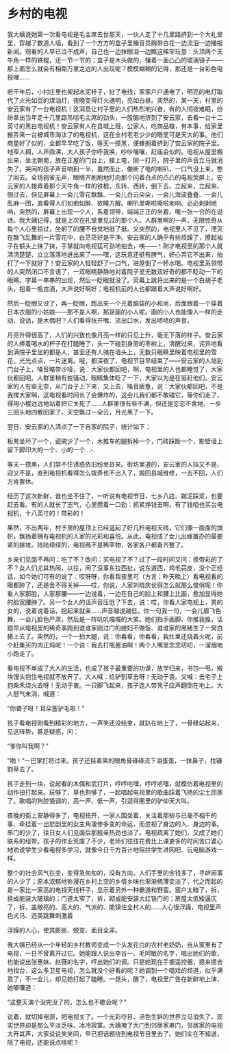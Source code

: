# 乡村的电视

<link href="../../../css/style.css" rel="stylesheet" type="text/css" />

<div class="p">

我大姨说她第一次看电视是毛主席去世那天，一伙人走了十几里路挤到一个大礼堂里，穿越了数道人墙，看到了一个方方的盒子里播音员胸带白花一边流泪一边播报新闻。观看的人早已泣不成声，自己也一边抹眼泪一边瞧这稀罕玩意：头顶两个天牛角一样的铁棍，还一节一节的；盒子是木头做的，镶着一面凸凸的玻璃镜子——那上面怎么就会有相距万里之远的人出现呢？模模糊糊的记得，那还是一台彩色电视哩……

若干年后，小村庄里也架起水泥杆子，扯了电线，家家户户通电了，明亮的电灯取代了火光如豆的煤油灯，夜晚变得灯火通明，亮如白昼。突然的，某一天，村里的安云家有了一台电视机！这消息让村子里的人们热烈地兴奋，有的人彻夜难眠，纷纷拿出当年走十几里路吊唁毛主席的劲头，一股脑地挤到了安云家，去看一台十二英寸的黑白电视机！安云家有人在县城上班，公家人，吃商品粮，有本事，给家里搬弄来一台被城市淘汰了的电视机，这在全村老老少少的眼里可是天大的事。他们商量好了似的，全都早早吃了饭，等天一摸黑，便蜂拥着挤到了安云家的院子里。地窄人稠，人声鼎沸，大人孩子你呼我唤，吵吵嚷嚷，赶庙会似的。电视从屋里搬出来，坐北朝南，放在正屋的门台上，接上电，刚一打开，院子里的声音立马就消失了。哭闹的孩子声音响到一半，戛然而止，像断了电的喇叭，一口气没上来，憋了回去。全场鸦雀无声，眼睛齐刷刷地盯向那个闪着白点的凸凸的电视荧屏上。安云家的人拨弄着那个天牛角一样的铁棍，东转、西转，倒下去、立起来，立起来、侧过去，但见屏幕上一会儿雪花飘飘、一会儿白云朵朵，一会儿海波叠叠、一会儿乱麻一团，直看得人们如痴如醉、欲睡方醒。喇叭里嘶啦嘶啦地响、必必剥剥地响，突然的，屏幕上出现一个人，系着领带，端端正正的坐着，嘴一张一合的在说话。我大姨记得，就是上次在礼堂里见过的那个人。人群里啊的一声，无限惊奇从每个人心里掠过，坐躬了的腰不自觉地挺了挺。又突然的，电视里人不见了，湮灭在飘飞乱舞的一片雪花中，白茫茫好是干净。安云家的人确乎有些烦躁了，撩起袖子在额头上抹了抹，手掌就向电视猛可劲地拍去，咦——！刚才电视里的那个人就清清楚楚、立立落落地迸出来了——嘿，这玩意还挺有脾气，好心弄它不出来，拍打了一下就好了！安云家的人轻轻舒了一口气，进屋倒了一杯水喝。电视里系领带的人突然闭口不言语了，一双眼睛静静地对着院子里无数双好奇的都不眨动一下的眼睛。字幕一串串的出现，然后一眨眼就没了。荧幕上跳将出来的是一个白胡子老头，抱着一瓶古酒，大声说好啊好；电视机前的人也都跟着大声说好啊好。

然后一眨眼又没了，再一眨眼，跑出来一个光着脑袋的小和尚，后面跟着一个穿着日本衣服的小姑娘——那不是人啊，那是画的小人呢。画的小人也能像人一样的走动、说话，是木偶吧？人们看得张开嘴、流出口水，发出啧啧的声音。

月亮升得很高了，人们的兴致也像月亮一样的只见上升，毫无下落的样子。安云家的人捧着喝水的杯子在打瞌睡了，头一下碰到身旁的枣树上，清醒过来，诧异地看到满院子里坐的都是人，甚至还有人骑在墙头上，无数只眼睛里映着电视里的雪花，光光点点，一片迷离。哦，都深夜了，电视节目早结束了——安云家的人站到门台子上，嗓音略带沙哑，说：大家伙都回吧，啊，电视里的人也都睡觉了，大家伙都回吧。人群里稍有些骚动，眼睛集体眨了一下，大家以为是在驱赶他们。安云家的人有些无奈，从门台子上下来，又上去，嗓音疲惫，说：大家伙都回吧，不是我撵大家啊，这电视看时间长了会爆炸的，这会儿我们都不敢碰它，等你们走了，得用小棍远远地站着把它关死了……人群里很有些不满，但还是恋恋不舍地、一步三回头地四散回家了。天空飘过一朵云，月光黑了一下。

翌日，安云家的人清点了一下自家的院子，统计如下：

板凳坐坏了一个，瓷碗少了一个，木推车的腿拆掉一个，门砖踩断一个，影壁墙上留下脚印大的一个、小的一个…-．

等天一摸黑，人们禁不住诱惑依旧纷至沓来。街坊里道的，安云家的人挡又不是、迎又不是，直到电视机看得怎么拨弄也不出入了，搬回县城维修，一去不回，人们方肯罢休。

经历了这次新鲜，谁也坐不住了，一听说有电视节目，七乡八店、踹泥踩浆，也要赶去看。有的人就长了志气，心里攒着一口劲：抓紧挣钱去啊，有了钱咱也买台电视机，十八英寸的！带彩的！

果然，不出两年，村予里的屋顶上已经竖起了好几杆电视天线，它们像一面面的旗帜，飘扬着拥有电视机的人家的光彩和喜悦。从此，电视成了女儿出嫁置办的最要紧的嫁妆。陆陆续续的，电视再不是稀罕物，各家各户都备齐整了。

乡亲们见面不再问：吃了不？改问：买电视了不？过了一段时间又问：换带彩的了不？女人们尤其热闹，以往，闲了没事东拉西扯，说东道西，鸡毛蒜皮，没个正经话，如今她们可有的说了：哎呀呀，你看我夜里可（方言：昨天晚上）看电视看的眼都肿了，还是舍不得关掉——哎，你说，人家刘晓庆长得怎么就那么俊俏呢！你看人家那脸，人家那腰——一边说着，一边在自己的脸上和腰上比画，愈加显得她的脸宽腰肿了。另一个女人的话声音压低了下去，说：哎，你看人家电视上，男的女的，说着说着话，抱起来就亲……声音越说越低，你一句我一句，一会儿眉飞色舞，一会儿脸色严肃，然后是一阵叽叽嘎嘎的大笑。她们指手画脚、你推我搡，话题早从电视里的稀奇事跑到谁谁家刚过门的媳妇不做饭、谁谁家的黑猪生了一窝白猪上去了。突然的，一个一拍大腿，说：你看看，你看看，我灶里还烧着火呢，前个赶集买的肉正炖呢！一个说：我去打瓶酱油啊！两个人嘴里念念叨叨，一溜烟地小跑走了。

看电视不单成了大人的生活，也成了孩子最重要的功课，放学归来，书包一甩，搬块馒头抱住电视就不放开了。大人喊：给驴割草去呀！无动于衷。又喊：去宅子上抱柴禾烧火去呀！无动于衷。一只脚飞起来，孩子连人带凳子应声翻倒在地上。大人怒气未消，喊道：

“你聋子呀！耳朵塞驴毛啦！”

孩子看电视刚看到精彩的地方，一声笑还没结束，就趴在地上了，一骨碌站起来，见这阵势，甚是疑惑，问：

“爹你叫我啊？”

“啪！”一巴掌打将过来。孩子还挂着笑的眼角骨碌碌流下泪蛋蛋，一抹鼻子，找镰割草去了。

孩子走到一块，说起看的木偶和武打片，哼哼哈嘿，哼哼哈嘿，就模仿着电视里的动作扭打起来。玩够了，草也割够了，一起唱起电视里的歌曲踩着飞扬的尘土回家了。歌唱的狗腔猫调的，高一声、低一声，引逗得圈里的驴仰天大叫。

夜晚的街上安静得多了，电视扭开，一家人围坐着，关注着那些与已毫不相干的事、牵挂着一出悲剧里的女主角凄惨多变的命运，而忽视了身边的人、身边的事。串门的少了，往日女人们见面后那股亲热劲也淡了。电视疏离了她们，又成了她们联系的纽带。孩子的作业荒废了不少，老师们往往花费比上课更多的时间苦口婆心地劝说学生少看电视多学习，就像今日千方百计地阻拦学生进网吧、玩电脑游戏一样。

整个的社会风气在变，变得急匆匆的，没有方向。人们手里的余钱多了，寻衅闹事的人少了；原本浓郁地弥漫在乡村上空的乡情乡味也渐渐稀薄变淡了，代之而起的是一家比一家高的电视天线杆子，显示着另外一种霸道和野蛮。窗户太暗了，拆，换成能装大玻璃的；门道太窄了，拆，砌成能安装大红铁门的；房屋太低矮逼仄了，拆，盖敞亮的、高大的、气派的、能镇住全村人的……人心很浮躁，电视里声色犬马、选美跳舞刺激着

浮躁的人心，使其膨胀、蜕变、面目全非。

我大姨已经从一个年轻的乡村教师变成一个头发花白的农村老奶奶，自从家里有了电视，一日不曾离开过它。她能跟人说出李谷一、毛阿敏的名字，唱出她们的歌，也能说出张惠妹、赵薇的名字，哼出她们的调。只是她现在手握遥控器，摁来摁去地找台，这么多卫星电视，怎么就没个好看的呢？她调到一个唱戏的频道，似乎满意了，不一会儿，却见她打起了瞌睡。一晃头，醒了，电视里广告在新鲜地上演，她嘟囔道：

“这整天演个没完没了的，怎么也不歇会呢？”

说着，就切掉电源，把电视关了。一个光彩夺目、活色生鲜的世界立马消失了。现实世界却是那么平淡乏味、冰冷寂寞。大姨掩了大门到邻居家串门，邻居家的电视大开其声，大家说说笑笑间，早已把话题绕到电视节目里去了。她们实在不知道，除了电视，还能说点啥呢？